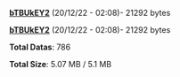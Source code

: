 [**bTBUkEY2**](/data/bTBUkEY2.txt) (20/12/22 - 02:08)- 21292 bytes

[**bTBUkEY2**](/data/bTBUkEY2.txt) (20/12/22 - 02:08)- 21292 bytes

**Total Datas**: 786

**Total Size**: 5.07 MB / 5.1 MB